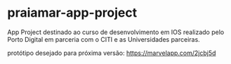 # praiamar-app-project

App Project destinado ao curso de desenvolvimento em IOS realizado pelo Porto Digital
em parceria com o CITI e as Universidades parceiras.


protótipo desejado para próxima versão:
https://marvelapp.com/2jcbj5d


